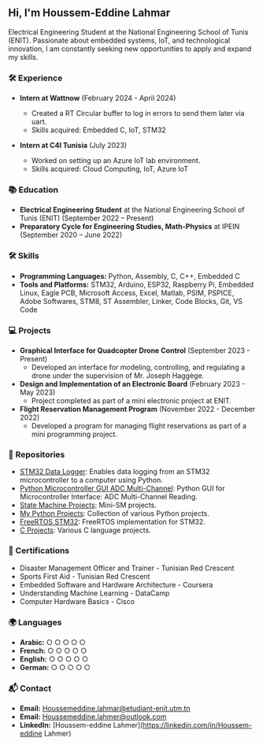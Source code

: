 ## Hi, I'm Houssem-Eddine Lahmar

Electrical Engineering Student at the National Engineering School of Tunis (ENIT). Passionate about embedded systems, IoT, and technological innovation, I am constantly seeking new opportunities to apply and expand my skills.

### 🛠 Experience

- **Intern at Wattnow** (February 2024 - April 2024)
  - Created a RT Circular buffer to log in errors to send them later via uart.
  - Skills acquired: Embedded C, IoT, STM32

- **Intern at C4I Tunisia** (July 2023)
  - Worked on setting up an Azure IoT lab environment.
  - Skills acquired: Cloud Computing, IoT, Azure IoT

### 📚 Education

- **Electrical Engineering Student** at the National Engineering School of Tunis (ENIT) (September 2022 – Present)
- **Preparatory Cycle for Engineering Studies, Math-Physics** at IPEIN (September 2020 – June 2022)

### 🛠 Skills

- **Programming Languages:** Python, Assembly, C, C++, Embedded C
- **Tools and Platforms:** STM32, Arduino, ESP32, Raspberry Pi, Embedded Linux, Eagle PCB, Microsoft Access, Excel, Matlab, PSIM, PSPICE, Adobe Softwares, STM8, ST Assembler, Linker, Code Blocks, Git, VS Code

### 💻 Projects

- **Graphical Interface for Quadcopter Drone Control** (September 2023 - Present)
  - Developed an interface for modeling, controlling, and regulating a drone under the supervision of Mr. Joseph Haggège.
- **Design and Implementation of an Electronic Board** (February 2023 - May 2023)
  - Project completed as part of a mini electronic project at ENIT.
- **Flight Reservation Management Program** (November 2022 - December 2022)
  - Developed a program for managing flight reservations as part of a mini programming project.

### 📂 Repositories

- [STM32 Data Logger](https://github.com/HoussemLahmar/STM32_data_logger): Enables data logging from an STM32 microcontroller to a computer using Python.
- [Python Microcontroller GUI ADC Multi-Channel](https://github.com/HoussemLahmar/python-microcontroller-gui-adc-multichannel): Python GUI for Microcontroller Interface: ADC Multi-Channel Reading.
- [State Machine Projects](https://github.com/HoussemLahmar/State_Machine_projects): Mini-SM projects.
- [My Python Projects](https://github.com/HoussemLahmar/my_python_projects): Collection of various Python projects.
- [FreeRTOS STM32](https://github.com/HoussemLahmar/FreeRTOS_STM32): FreeRTOS implementation for STM32.
- [C Projects](https://github.com/HoussemLahmar/C_Projects): Various C language projects.

### 📜 Certifications

- Disaster Management Officer and Trainer - Tunisian Red Crescent
- Sports First Aid - Tunisian Red Crescent
- Embedded Software and Hardware Architecture - Coursera
- Understanding Machine Learning - DataCamp
- Computer Hardware Basics - Cisco

### 🌍 Languages

- **Arabic:** ○ ○ ○ ○ ○
- **French:** ○ ○ ○ ○ ○
- **English:** ○ ○ ○ ○ ○
- **German:** ○ ○ ○ ○ ○

### 📬 Contact

- **Email:** [Houssemeddine.lahmar@etudiant-enit.utm.tn](mailto:Houssemeddine.lahmar@etudiant-enit.utm.tn)
- **Email:** [Houssemeddine.lahmer@outlook.com](mailto:Houssemeddine.lahmer@outlook.com)
- **LinkedIn:** [Houssem-eddine Lahmer](https://linkedin.com/in/Houssem-eddine Lahmer)

